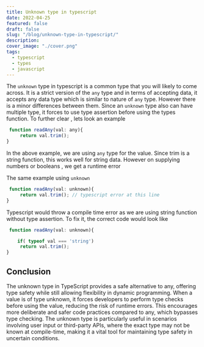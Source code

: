 ```yaml
---
title: Unknown type in typescript
date: 2022-04-25
featured: false
draft: false
slug: "/blog/unknown-type-in-typescript/"
description:
cover_image: "./cover.png"
tags:
  - typescript
  - types
  - javascript
---
```


The `unknown` type in typescript is a common type that you will likely to come across. It is a strict version of the
`any` type and in terms of accepting data, it accepts any data type which is similar to nature of `any` type. However
there is a minor differences between them. Since an `unknown` type also can have multiple type, it forces to use type assertion before using the types function. To further clear , lets look an example

```js
 function readAny(val: any){
     return val.trim();
}
```

In the above example, we are using `any` type for the value. Since trim is a string function, this works well for string data. However on supplying numbers or booleans , we get a runtime error

The same example using `unknown`

```js
 function readAny(val: unknown){
     return val.trim(); // typescript error at this line
}
```

Typescript would throw a compile time error as we are using string function without type assertion. To fix it, the correct code would look like

```js
 function readAny(val: unknown){

    if( typeof val === 'string')
     return val.trim();
}
```

## Conclusion

The unknown type in TypeScript provides a safe alternative to any, offering type safety while still allowing flexibility in dynamic programming. When a value is of type unknown, it forces developers to perform type checks before using the value, reducing the risk of runtime errors. This encourages more deliberate and safer code practices compared to any, which bypasses type checking. The unknown type is particularly useful in scenarios involving user input or third-party APIs, where the exact type may not be known at compile-time, making it a vital tool for maintaining type safety in uncertain conditions.

